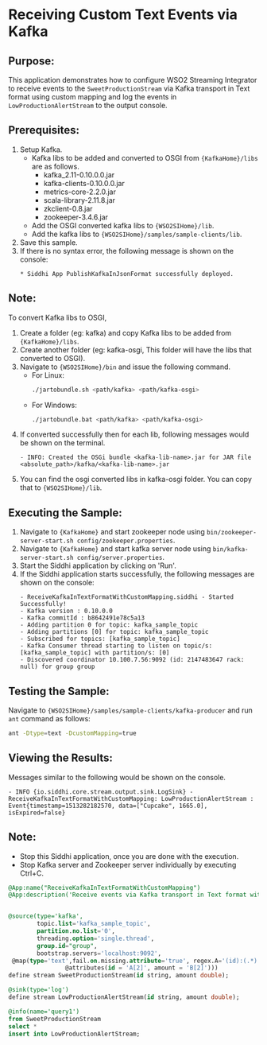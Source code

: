 # Receiving Custom Text Events via Kafka

## Purpose:
This application demonstrates how to configure WSO2 Streaming Integrator to receive events to the `SweetProductionStream` via Kafka transport in Text format using custom mapping and log the events in `LowProductionAlertStream` to the output console.

## Prerequisites:
1. Setup Kafka.
	* Kafka libs to be added and converted to OSGI from `{KafkaHome}/libs` are as follows.
		* kafka_2.11-0.10.0.0.jar
		* kafka-clients-0.10.0.0.jar
		* metrics-core-2.2.0.jar
		* scala-library-2.11.8.jar
		* zkclient-0.8.jar
		* zookeeper-3.4.6.jar
	*  Add the OSGI converted kafka libs to `{WSO2SIHome}/lib`.
	*  Add the kafka libs to `{WSO2SIHome}/samples/sample-clients/lib`.
2. Save this sample.
3. If there is no syntax error, the following message is shown on the console:
	```
	* Siddhi App PublishKafkaInJsonFormat successfully deployed.
	```

## Note:
To convert Kafka libs to OSGI,
1. Create a folder (eg: kafka) and copy Kafka libs to be added from `{KafkaHome}/libs`.
2. Create another folder (eg: kafka-osgi, This folder will have the libs that converted to OSGI).
3. Navigate to `{WSO2SIHome}/bin` and issue the following command.
	- For Linux:
		```bash
		./jartobundle.sh <path/kafka> <path/kafka-osgi>
		```
	- For Windows:
		```bash
		./jartobundle.bat <path/kafka> <path/kafka-osgi>
		```
4. If converted successfully then for each lib, following messages would be shown on the terminal.
    ```
    - INFO: Created the OSGi bundle <kafka-lib-name>.jar for JAR file <absolute_path>/kafka/<kafka-lib-name>.jar
    ```
5. You can find the osgi converted libs in kafka-osgi folder. You can copy that to `{WSO2SIHome}/lib`.

## Executing the Sample:
1. Navigate to `{KafkaHome}` and start zookeeper node using `bin/zookeeper-server-start.sh config/zookeeper.properties`.
2. Navigate to `{KafkaHome}` and start kafka server node using `bin/kafka-server-start.sh config/server.properties`.
3. Start the Siddhi application by clicking on 'Run'.
4. If the Siddhi application starts successfully, the following messages are shown on the console:
	```
	- ReceiveKafkaInTextFormatWithCustomMapping.siddhi - Started Successfully!
	- Kafka version : 0.10.0.0
	- Kafka commitId : b8642491e78c5a13
	- Adding partition 0 for topic: kafka_sample_topic
	- Adding partitions [0] for topic: kafka_sample_topic
	- Subscribed for topics: [kafka_sample_topic]
	- Kafka Consumer thread starting to listen on topic/s: [kafka_sample_topic] with partition/s: [0]
	- Discovered coordinator 10.100.7.56:9092 (id: 2147483647 rack: null) for group group
	```

## Testing the Sample:
Navigate to `{WSO2SIHome}/samples/sample-clients/kafka-producer` and run `ant` command as follows:
```bash
ant -Dtype=text -DcustomMapping=true
```

## Viewing the Results:
Messages similar to the following would be shown on the console.
```
- INFO {io.siddhi.core.stream.output.sink.LogSink} - ReceiveKafkaInTextFormatWithCustomMapping: LowProductionAlertStream : Event{timestamp=1513282182570, data=["Cupcake", 1665.0], isExpired=false}
```

## Note:
* Stop this Siddhi application, once you are done with the execution.
* Stop Kafka server and Zookeeper server individually by executing Ctrl+C.

```sql
@App:name("ReceiveKafkaInTextFormatWithCustomMapping")
@App:description('Receive events via Kafka transport in Text format with custom mapping and view the output on the console')


@source(type='kafka',
        topic.list='kafka_sample_topic',
        partition.no.list='0',
        threading.option='single.thread',
        group.id="group",
        bootstrap.servers='localhost:9092',
 @map(type='text',fail.on.missing.attribute='true', regex.A='(id):(.*)', regex.B='(amount):([-.0-9]+)',
                @attributes(id = 'A[2]', amount = 'B[2]')))
define stream SweetProductionStream(id string, amount double);

@sink(type='log')
define stream LowProductionAlertStream(id string, amount double);

@info(name='query1')
from SweetProductionStream
select *
insert into LowProductionAlertStream;
```
